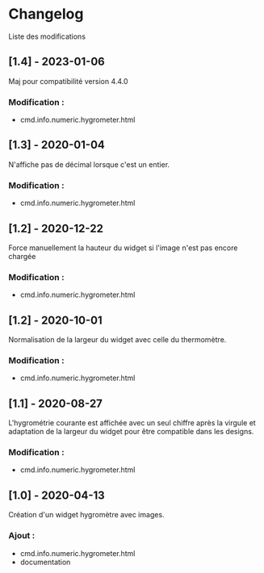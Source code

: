 # Changelog
Liste des modifications

## [1.4] - 2023-01-06
Maj pour compatibilité version 4.4.0
### Modification :
- cmd.info.numeric.hygrometer.html

## [1.3] - 2020-01-04
N'affiche pas de décimal lorsque c'est un entier.
### Modification :
- cmd.info.numeric.hygrometer.html

## [1.2] - 2020-12-22
Force manuellement la hauteur du widget si l'image n'est pas encore chargée
### Modification :
- cmd.info.numeric.hygrometer.html

## [1.2] - 2020-10-01
Normalisation de la largeur du widget avec celle du thermomètre.
### Modification :
- cmd.info.numeric.hygrometer.html

## [1.1] - 2020-08-27
L'hygrométrie courante est affichée avec un seul chiffre après la virgule et adaptation de la largeur du widget pour être compatible dans les designs.
### Modification :
- cmd.info.numeric.hygrometer.html

## [1.0] - 2020-04-13
Création d'un widget hygromètre avec images.
### Ajout :
- cmd.info.numeric.hygrometer.html
- documentation